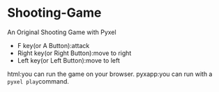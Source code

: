 # Shooting-Game
An Original Shooting Game with Pyxel

- F key(or A Button):attack
- Right key(or Right Button):move to right
- Left key(or Left Button):move to left

html:you can run the game on your browser.
pyxapp:you can run with a `pyxel play`command.
